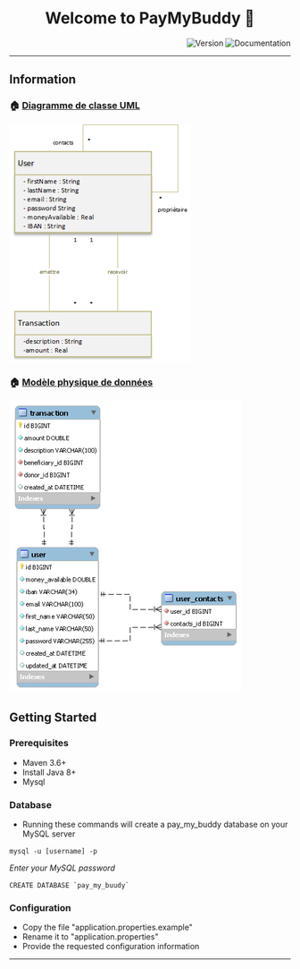 <h1 align="center">Welcome to PayMyBuddy 👋</h1>
<p align="end">
    <img src="https://img.shields.io/badge/version-0 -blue.svg?cacheSeconds=2592000"  alt="Version"/>
    <img src="https://img.shields.io/badge/documentation-yes-brightgreen.svg" alt="Documentation" />
</p>

***

## Information

### 🏠 [Diagramme de classe UML](.readme/P6_Diagramme_de_classe_UML.png)

![Diagramme de classe UML](.readme/P6_Diagramme_de_classe_UML.png)

### 🏠 [Modèle physique de données](.readme/P6_MPD.png)

![Modele physique de données](.readme/P6_MPD.png)

## Getting Started

### Prerequisites

- Maven 3.6+
- Install Java 8+
- Mysql

### Database

- Running these commands will create a pay_my_buddy database on your MySQL server

```
mysql -u [username] -p
```

*Enter your MySQL password*

```
CREATE DATABASE `pay_my_buudy`
```

### Configuration

- Copy the file "application.properties.example"
- Rename it to "application.properties"
- Provide the requested configuration information

***

